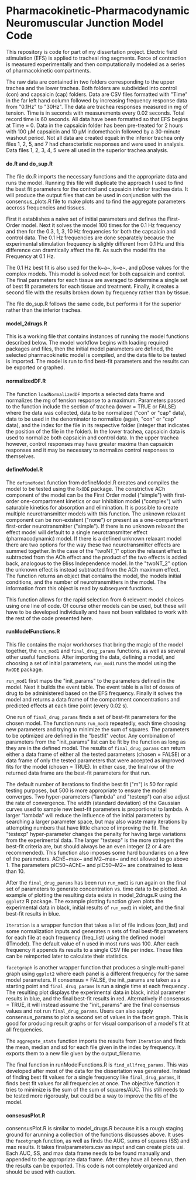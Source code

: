 # Pharmacokinetic-Pharmacodynamic Neuromuscular Junction Model Code

This repository is code for part of my dissertation project.  Electric field stimulation (EFS) is applied to tracheal ring segments. Force of contraction is measured experimentally and then computationally modeled as a series of pharmacokinetic compartments.

The raw data are contained in two folders corresponding to the upper trachea and the lower trachea. Both folders are subdivided into control (con) and capsaicin (cap) folders.  Data are CSV files formatted with "Time" in the far left hand column followed by increasing frequency response data from "0.1Hz" to "30Hz". The data are trachea responses measured in mg of tension. Time is in seconds with measurements every 0.02 seconds.  Total record time is 60 seconds.  All data have been formatted so that EFS begins at Time = 0. Data in the capsaicin folder has been pre-treated for 2 hours with 100 μM capsaicin and 10 μM indomethacin followed by a 30-minute washout period.  Not all data are created equal: in the inferior trachea only files 1, 2, 5, and 7 had characteristic responses and were used in analysis. Data files 1, 2, 3, 4, 5 were all used in the superior trachea analysis.

#### do.R and do_sup.R

The file do.R imports the necessary functions and the appropriate data and runs the model. Running this file will duplicate the approach I used to find the best fit parameters for the control and capsaicin inferior trachea data.  It will produce the output files that can be used in conjunction with the consensus_plots.R file to make plots and to find the aggregate parameters accross frequencies and tissues.

First it establishes a naive set of initial parameters and defines the First-Order model. Next it solves the model 100 times for the 0.1 Hz frequency and then for the 0.3, 1, 3, 10 Hz frequencies for both the capsaicin and control data. The 0.1 Hz frequencies are done separately because the experimental stimulation frequency is slighly different from 0.1 Hz and this difference can dramtically affect the fit.  As such the model fits the Frequency at 0.1 Hz.

The 0.1 Hz best fit is also used for the k~a~, k~e~, and pDose values for the complex models.  This model is solved next for both capsaicin and control. The final parameters for each tissue are averaged to determine a single set of best fit parameters for each tissue and treatment. Finally, it creates a second file with the results broken down by frequency rather than by tissue.

The file do_sup.R follows the same code, but performs it for the superior rather than the inferior trachea.

#### model_2drugs.R

This is a working file that contains instances of running the model functions described below. The model workflow begins with loading required packages and files, then the initial model parameters are defined, the selected pharmacokinetic model is compiled, and the data file to be tested is imported.  The model is run to find best-fit parameters and the results can be exported or graphed.

#### normalizedDF.R

The function `loadNormalizedDF` imports a selected data frame and normalizes the mg of tension response to a maximum. Parameters passed to the function include the section of trachea (lower = TRUE or FALSE) where the data was collected, data to be normalized ("con" or "cap" data), data to be used in the denominator to normalize (again, "con" or "cap" data), and the index for the file in its respective folder (integer that indicates the position of the file in the folder). In the lower trachea, capsaicin data is used to normalize both capsaicin and control data.  In the upper trachea however, control responses may have greater maxima than capsaicin responses and it may be necessary to normalize control responses to themselves.

#### defineModel.R

The `defineModel` function from defineModel.R creates and compiles the model to be tested using the `RxODE` package.  The constrictive ACh component of the model can be the First Order model ("simple") with first-order one-compartment  kinetics or our Inhibition model ("complex") with saturable kinetics for absorption and elimination. It is possible to create multiple neurotransmitter models with this function. The unknown relaxant component can be non-existent ("none") or present as a one-compartment first-order neurotransmitter ("simple"). If there is no unknown relaxant the effect model will default to a single neurotransmitter effect (pharmacodynamic) model.  If there is a defined unknown relaxant model there are two options for the way these two neurotransmitter effects are summed together. In the case of the "twoNT_1" option the relaxant effect is subtracted from the ACh effect and the product of the two effects is added back, analogous to the Bliss Independence model. In the "twoNT_2" option the unknown effect is instead subtracted from the ACh maximum effect. The function returns an object that contains the model, the models initial conditions, and the number of neurotransmitters in the model.  The information from this object is read by subsequent functions.

This function allows for the rapid selection from 6 relevent model choices using one line of code. Of course other models can be used, but these will have to be developed individually and have not been validated to work with the rest of the code presented here.

#### runModelFunctions.R

This file contains the major workhorses that bring the magic of the model together, the `run_mod1` and `final_drug_params` functions, as well as several other useful functions. After importing the data, defining a model, and choosing a set of initial parameters, `run_mod1` runs the model using the `RxODE` package.

`run_mod1` first maps the "init_params" to the parameters defined in the model. Next it builds the event table.  The event table is a list of doses of drug to be administered based on the EFS frequency. Finally it solves the model and returns a data frame of the compartment concentrations and predicted effects at each time point (every 0.02 s).

One run of `final_drug_params` finds a set of best-fit parameters for the chosen model.  The function runs `run_mod1` repeatedly, each time choosing new parameters and trying to minimize the sum of squares.  The parameters to be optimized are defined in the "bestfit" vector. Any combination of parameters from the "init_params" list can be fit by the function as long as they are in the defined model.  The results of `final_drug_params` can return either a data frame of either all the tested parameters (chosen = FALSE) or a data frame of only the tested parameters that were accepted as improved fits for the model (chosen = TRUE). In either case, the final row of the returned data frame are the best-fit parameters for that run.

The default number of iterations to find the best fit ("m") is 50 for rapid testing purposes, but 500 is more appropriate to ensure the model converges.  Two hyper-parameters ("lambda" and "testexp") can also adjust the rate of convergence.  The width (standard deviation) of the Gaussian curves used to sample new best-fit parameters is proportional to lambda.  A larger "lambda" will reduce the influence of the initial parameters by searching a larger parameter space, but may also waste many iterations by attempting numbers that have little chance of improving the fit.  The "testexp" hyper-parameter changes the penalty for having large variations from the experimental data.  The larger "testexp" is the more stringent the best-fit criteria are, but should always be an even integer (2 or 4 are recommended).  This function also imposes some hard boundaries on a few of the parameters.  AChE~max~ and M2~max~ and not allowed to go above 1.  The parameters pIC50~AChE~ and pIC50~M2~ are constrained to less than 10.

After the `final_drug_params` has been run `run_mod1` is run again on the final set of parameters to generate concentration vs. time data to be plotted.  An example of plotting the resulting data exists in model_2drugs.R using the  `ggplot2` R package. The example plotting function given plots the experimental data in black, initial results of `run_mod1` in violet, and the final best-fit results in blue.

`Iteration` is a wrapper function that takes a list of file indices (con_list) and some normalization inputs and generates n sets of final best-fit parameters for each file at each frequency (freq_list) using the defined model (ITmodel).   The default value of n used in most runs was 100. After each frequency it appends its results to a single CSV file per index. These files can be reimported later to calculate their statistics.

`facetgraph` is another wrapper function that produces a single multi-panel graph using `ggplot2` where each panel is a different frequency for the same model parameters. If consensus = FALSE, the init_params are taken as a starting point and `final_drug_params` is run a single time at each frequency . The resulting plot displays the experimental data in black, initial parameter results in blue, and the final best-fit results in red. Alternatively if consensus = TRUE, it will instead assume the "init_params" are the final consensus values and not run `final_drug_params`. Users can also supply consensus_params to plot a second set of values in the facet graph.  This is good for producing result graphs or for visual comparison of a model's fit at all frequencies.

The `aggregate_stats` function imports the results from `Iteration` and finds the mean, median and sd for each file given in the index by frequency. It exports them to a new file given by the output_filename.

The final function in runModelFunctions.R is `find_allfreq_params`.  This was developed after most of the data for the dissertation was generated.  Instead of finding best fit values for a single frequency like `final_drug_params`, it finds best fit values for all frequencies at once. The objective function it tries to minimize is the sum of the sum of squares/AUC. This still needs to be tested more rigorously, but could be a way to improve the fits of the model.

#### consesusPlot.R

consensusPlot.R is similar to model_drugs.R because it is a rough staging ground for arunning a collection of the functions discusses above. It uses the  `facetgraph` function, as well as finds the AUC, sums of squares (SS) and max results. It takes finalparameters.csv as input and can create plots usi. Each AUC, SS, and max data frame needs to be found manually and appended to the appropriate data frame. After they have all been run, then the results can be exported. This code is not completely organized and should be used with caution.
